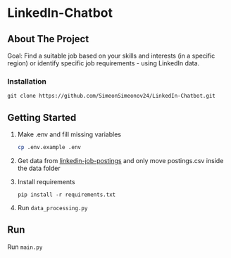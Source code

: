 # LinkedIn-Chatbot

## About The Project

Goal: Find a suitable job based on your skills and interests (in a specific region) or identify specific job requirements - using LinkedIn data.

### Installation

```
git clone https://github.com/SimeonSimeonov24/LinkedIn-Chatbot.git
```

## Getting Started

1. Make .env and fill missing variables

   ```bash
   cp .env.example .env
   ```

2. Get data from [linkedin-job-postings](https://www.kaggle.com/datasets/arshkon/linkedin-job-postings) and only move postings.csv inside the data folder
3. Install requirements

   ```
   pip install -r requirements.txt
   ```

4. Run `data_processing.py`

## Run

Run `main.py`
